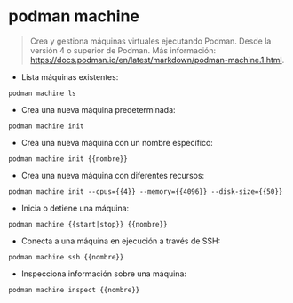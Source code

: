 # podman machine

> Crea y gestiona máquinas virtuales ejecutando Podman.
> Desde la versión 4 o superior de Podman.
> Más información: <https://docs.podman.io/en/latest/markdown/podman-machine.1.html>.

- Lista máquinas existentes:

`podman machine ls`

- Crea una nueva máquina predeterminada:

`podman machine init`

- Crea una nueva máquina con un nombre específico:

`podman machine init {{nombre}}`

- Crea una nueva máquina con diferentes recursos:

`podman machine init --cpus={{4}} --memory={{4096}} --disk-size={{50}}`

- Inicia o detiene una máquina:

`podman machine {{start|stop}} {{nombre}}`

- Conecta a una máquina en ejecución a través de SSH:

`podman machine ssh {{nombre}}`

- Inspecciona información sobre una máquina:

`podman machine inspect {{nombre}}`
